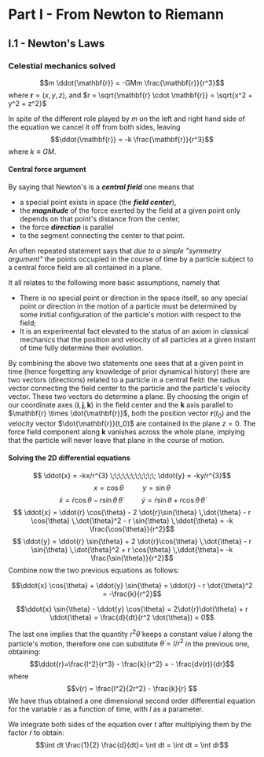 # Part I - From Newton to Riemann
## I.1 - Newton's Laws
### Celestial mechanics solved

$$m \ddot{\mathbf{r}} = -GMm \frac{\mathbf{r}}{r^3}$$ where $\mathbf{r} = (x, y, z)$, and $r = \sqrt{\mathbf{r} \cdot \mathbf{r}} = \sqrt{x^2 + y^2 + z^2}$

In spite of the different role played by $m$ on the left and right hand side of the equation we cancel it off from both sides, leaving
$$\ddot{\mathbf{r}} = -k \frac{\mathbf{r}}{r^3}$$ where $k \equiv GM$. 

#### Central force argument
By saying that Newton's is a ***central field***  one means that 

 - a special point exists in space (the ***field center***),
 - the ***magnitude*** of the force exerted by the field at a given point only depends on that point's distance from the center,  
 - the force ***direction*** is parallel
 -  to the segment connecting the center to that point. 

An often repeated statement says that *due to a simple "symmetry argument"* the points occupied in the course of time by a particle subject to a central force field are all contained in a plane. 

It all relates to the following more basic assumptions, namely that

 - There is no special point or direction in the space itself, so any special point or direction in the motion of a particle must be determined by some initial configuration of the particle's motion with respect to the field;
 - It is an experimental fact elevated to the status of an axiom in classical mechanics that the position and velocity of all particles at a given  instant of time fully determine their evolution. 

By combining the above two statements one sees that at a given point in time (hence forgetting any knowledge of prior dynamical history) there are two vectors (directions) related to a particle in a central field: the radius vector connecting the field center to the particle and the particle's velocity vector. 
These two vectors do determine a plane. By choosing the origin of our coordinate axes $(\mathbf{i}, \mathbf{j}, \mathbf{k})$ in the field center and the $\mathbf{k}$ axis parallel to $\mathbf{r} \times \dot{\mathbf{r}}$, both the position vector $\mathbf{r}(t_0)$ and the velocity vector $\dot{\mathbf{r}}(t_0)$ are contained in the plane $z=0$. The force field component along $\mathbf{k}$ vanishes across the whole plane, implying that the particle will never leave that plane in the course of motion. 

#### Solving the 2D differential equations
$$ \ddot{x} = -kx/r^{3} \;\;\;\;\;\;\;\;\;\;\; \ddot{y} = -ky/r^{3}$$ 
$$ x = \cos{\theta} \;\;\;\;\;\;\;\;\;\;\; y = \sin{\theta}$$ 
$$ \dot{x} = \dot{r} \cos{\theta} - r \sin{\theta} \,\dot{\theta} \;\;\;\;\;\;\;\;\;\;\; \dot{y} = \dot{r} \sin{\theta} + r \cos{\theta} \,\dot{\theta} $$ 
$$ \ddot{x} = \ddot{r} \cos{\theta} - 2 \dot{r}\sin{\theta} \,\dot{\theta} -  r \cos{\theta} \,\dot{\theta}^2 -  r \sin{\theta} \,\ddot{\theta} = -k \frac{\cos{\theta}}{r^2}$$
$$ \ddot{y} = \ddot{r} \sin{\theta} + 2 \dot{r}\cos{\theta} \,\dot{\theta} -  r \sin{\theta} \,\dot{\theta}^2 +  r \cos{\theta} \,\ddot{\theta}= -k \frac{\sin{\theta}}{r^2}$$
Combine now the two previous equations as follows:    

$$\ddot{x} \cos{\theta} + \ddot{y} \sin{\theta} = \ddot{r} - r \dot{\theta}^2 =  -\frac{k}{r^2}$$

$$\ddot{x} \sin{\theta} - \ddot{y} \cos{\theta} = 2\dot{r}\dot{\theta} + r \ddot{\theta} =  \frac{d}{dt}(r^2 \dot{\theta}) = 0$$

The last one implies that the quantity $r^2 \dot{\theta}$ keeps a constant value $l$ along the particle's motion, therefore one can substitute $\dot{\theta}=l / r^2$ in the previous one, obtaining:
$$\ddot{r}=\frac{l^2}{r^3} - \frac{k}{r^2} = - \frac{dv(r)}{dr}$$
where
$$v(r) = \frac{l^2}{2r^2} - \frac{k}{r} $$ 
We have thus obtained a one dimensional second order differential equation for the variable $r$ as a function of time, with $l$ as a parameter. 

We integrate both sides of the equation over $t$ after multiplying them by the factor $\dot{r}$ to obtain:
$$\int dt \frac{1}{2} \frac{d}{dt}= \int dt = \int dt = \int dr$$
  













<!--stackedit_data:
eyJoaXN0b3J5IjpbLTExMDA4MzgyNzMsMTI4MDE1NjMwOCwtMT
U2NjU1ODY1NSw1Nzk0NDE3ODIsLTMzNTEyNzM4NywtMzMyMDYx
NjAxLDEwMDA0NjY4NDEsLTE3NjMzNTM4NywtNTI5NjYwMTg3LC
0yMDMwMTQ3NjIxLDE4MjQ0MDI3NDcsLTE4MjgxMDMzMDUsNTA0
MDQxNjg1LDk0MzU4MTQ2NSwtMTI2NDYxMDIzNCwxODYyNzQ5Mz
AxLC0xNTExNTU0ODg1LDE1NDU1MzY1NzksNjY3NTA1NzU1LC0x
MjIwNDcyNjMzLC0xNTQ3OTk3MTU0LDEyNjQ5OTM4MDYsLTQwNT
E3NDMwMiwtMTI5MzU2MjI2MCw2MjMwNzkxMDEsMTM2NTUzNzQy
NSw0NzcwNTkwNDIsNTc3OTA1MTIzXX0=
-->